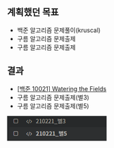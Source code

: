 ## 계획했던 목표
- 백준 알고리즘 문제풀이(kruscal)
- 구름 알고리즘 문제출제
- 구름 알고리즘 문제출제

## 결과
- [[백준 10021] Watering the Fields](https://blog.naver.com/kerochuu/222250137672)
- 구름 알고리즘 문제출제(별3)
- 구름 알고리즘 문제출제(별5)
<img src="https://github.com/kerochuu/image/blob/master/210221_1.png?raw=true">